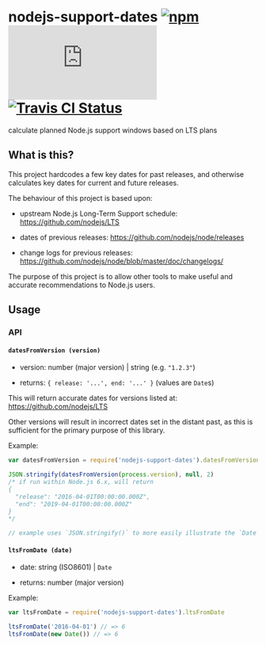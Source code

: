 # nodejs-support-dates [![npm](https://img.shields.io/npm/v/nodejs-support-dates.svg?maxAge=2592000)](https://www.npmjs.com/package/nodejs-support-dates) [![AppVeyor Status](https://ci.appveyor.com/api/projects/status/github/jokeyrhyme/nodejs-support-dates.js?branch=master&svg=true)](https://ci.appveyor.com/project/jokeyrhyme/nodejs-support-dates.js) [![Travis CI Status](https://travis-ci.org/jokeyrhyme/nodejs-support-dates.js.svg?branch=master)](https://travis-ci.org/jokeyrhyme/nodejs-support-dates.js)

calculate planned Node.js support windows based on LTS plans


## What is this?

This project hardcodes a few key dates for past releases,
and otherwise calculates key dates for current and future releases.

The behaviour of this project is based upon:

- upstream Node.js Long-Term Support schedule: https://github.com/nodejs/LTS

- dates of previous releases: https://github.com/nodejs/node/releases

- change logs for previous releases: https://github.com/nodejs/node/blob/master/doc/changelogs/

The purpose of this project is to allow other tools to make useful and accurate recommendations to Node.js users.


## Usage


### API


#### `datesFromVersion (version)`

- version: number (major version) | string (e.g. `"1.2.3"`)

- returns: `{ release: '...', end: '...' }` (values are `Date`s)

This will return accurate dates for versions listed at: https://github.com/nodejs/LTS

Other versions will result in incorrect dates set in the distant past,
as this is sufficient for the primary purpose of this library.

Example:

```js
var datesFromVersion = require('nodejs-support-dates').datesFromVersion

JSON.stringify(datesFromVersion(process.version), null, 2)
/* if run within Node.js 6.x, will return
{
  "release": "2016-04-01T00:00:00.000Z",
  "end": "2019-04-01T00:00:00.000Z"
}
*/

// example uses `JSON.stringify()` to more easily illustrate the `Date` values
```


#### `ltsFromDate (date)`

- date: string (ISO8601) | `Date`

- returns: number (major version)

Example:

```js
var ltsFromDate = require('nodejs-support-dates').ltsFromDate

ltsFromDate('2016-04-01') // => 6
ltsFromDate(new Date()) // => 6
```
